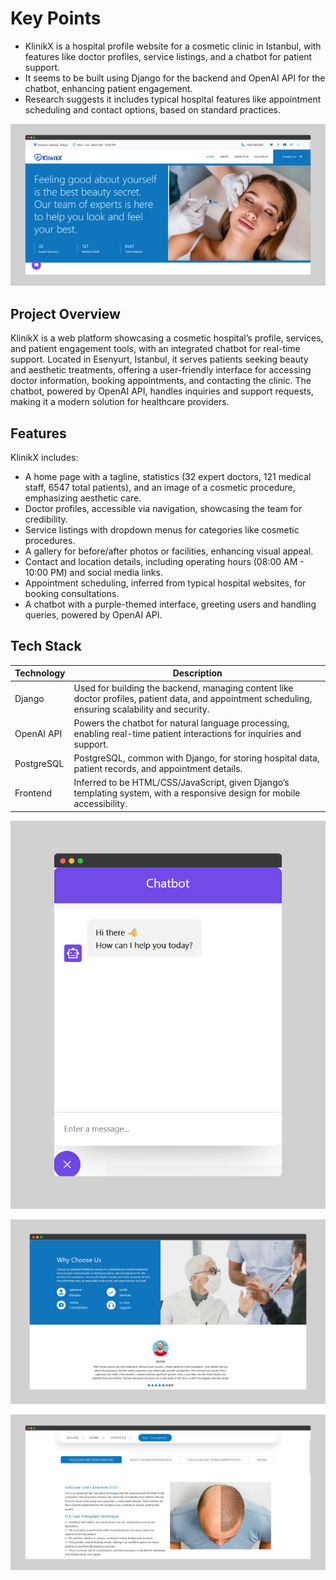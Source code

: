 # Key Points

- KlinikX is a hospital profile website for a cosmetic clinic in Istanbul, with features like doctor profiles, service listings, and a chatbot for patient support.
- It seems to be built using Django for the backend and OpenAI API for the chatbot, enhancing patient engagement.
- Research suggests it includes typical hospital features like appointment scheduling and contact options, based on standard practices.

![Alt](https://github.com/Junaid-Nazir-828/project_overview/blob/main/public/Klinikx/hero.png "Home Page")

## Project Overview

KlinikX is a web platform showcasing a cosmetic hospital’s profile, services, and patient engagement tools, with an integrated chatbot for real-time support. Located in Esenyurt, Istanbul, it serves patients seeking beauty and aesthetic treatments, offering a user-friendly interface for accessing doctor information, booking appointments, and contacting the clinic. The chatbot, powered by OpenAI API, handles inquiries and support requests, making it a modern solution for healthcare providers.

## Features

KlinikX includes:

- A home page with a tagline, statistics (32 expert doctors, 121 medical staff, 6547 total patients), and an image of a cosmetic procedure, emphasizing aesthetic care.
- Doctor profiles, accessible via navigation, showcasing the team for credibility.
- Service listings with dropdown menus for categories like cosmetic procedures.
- A gallery for before/after photos or facilities, enhancing visual appeal.
- Contact and location details, including operating hours (08:00 AM - 10:00 PM) and social media links.
- Appointment scheduling, inferred from typical hospital websites, for booking consultations.
- A chatbot with a purple-themed interface, greeting users and handling queries, powered by OpenAI API.

## Tech Stack

| **Technology**        | **Description**                                                                 |
|-----------------------|---------------------------------------------------------------------------------|
| Django                | Used for building the backend, managing content like doctor profiles, patient data, and appointment scheduling, ensuring scalability and security. |
| OpenAI API            | Powers the chatbot for natural language processing, enabling real-time patient interactions for inquiries and support. |
| PostgreSQL            | PostgreSQL, common with Django, for storing hospital data, patient records, and appointment details. |
| Frontend              | Inferred to be HTML/CSS/JavaScript, given Django’s templating system, with a responsive design for mobile accessibility. |

![Alt](https://github.com/Junaid-Nazir-828/project_overview/blob/main/public/Klinikx/chatbot.png "Home Page")

![Alt](https://github.com/Junaid-Nazir-828/project_overview/blob/main/public/Klinikx/testimonial.png "Home Page")

![Alt](https://github.com/Junaid-Nazir-828/project_overview/blob/main/public/Klinikx/transplant.png "Home Page")
